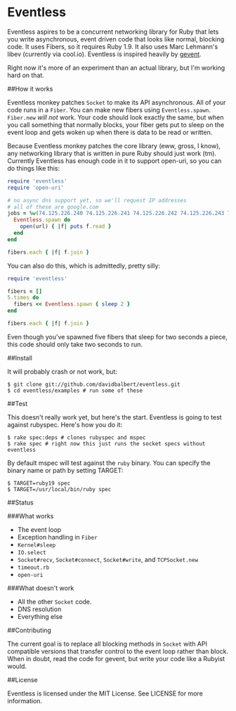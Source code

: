 Eventless
=========

Eventless aspires to be a concurrent networking library for Ruby that lets you write asynchronous, event driven code that looks like normal, blocking code. It uses Fibers, so it requires Ruby 1.9. It also uses Marc Lehmann's libev (currently via cool.io). Eventless is inspired heavily by [gevent](http://gevent.org).

Right now it's more of an experiment than an actual library, but I'm working hard on that.

##How it works

Eventless monkey patches `Socket` to make its API asynchronous. All of your code runs in a `Fiber`. You can make new fibers using `Eventless.spawn`. `Fiber.new` _will not_ work. Your code should look exactly the same, but when you call something that normally blocks, your fiber gets put to sleep on the event loop and gets woken up when there is data to be read or written.

Because Eventless monkey patches the core library (eww, gross, I know), any networking library that is written in pure Ruby should just work (tm). Currently Eventless has enough code in it to support open-uri, so you can do things like this:

```ruby
require 'eventless'
require 'open-uri'

# no async dns support yet, so we'll request IP addresses
# all of these are google.com
jobs = %w(74.125.226.240 74.125.226.241 74.125.226.242 74.125.226.243 74.125.226.244).map do |url|
  Eventless.spawn do
    open(url) { |f| puts f.read }
  end
end

fibers.each { |f| f.join }
```

You can also do this, which is admittedly, pretty silly:

```ruby
require 'eventless'

fibers = []
5.times do
  fibers << Eventless.spawn { sleep 2 }
end

fibers.each { |f| f.join }
```

Even though you've spawned five fibers that sleep for two seconds a piece, this code should only take two seconds to run.

##Install

It will probably crash or not work, but:

    $ git clone git://github.com/davidbalbert/eventless.git
    $ cd eventless/examples # run some of these

##Test

This doesn't really work yet, but here's the start. Eventless is going to test against rubyspec. Here's how you do it:

    $ rake spec:deps # clones rubyspec and mspec
    $ rake spec # right now this just runs the socket specs without eventless

By default mspec will test against the `ruby` binary. You can specify the binary name or path by setting TARGET:

    $ TARGET=ruby19 spec
    $ TARGET=/usr/local/bin/ruby spec

##Status

###What works
- The event loop
- Exception handling in `Fiber`
- `Kernel#sleep`
- `IO.select`
- `Socket#recv`, `Socket#connect`, `Socket#write`, and `TCPSocket.new`
- `timeout.rb`
- `open-uri`

###What doesn't work
- All the other `Socket` code.
- DNS resolution
- Everything else

##Contributing

The current goal is to replace all blocking methods in `Socket` with API compatible versions that transfer control to the event loop rather than block. When in doubt, read the code for gevent, but write your code like a Rubyist would.

##License

Eventless is licensed under the MIT License. See LICENSE for more information.

